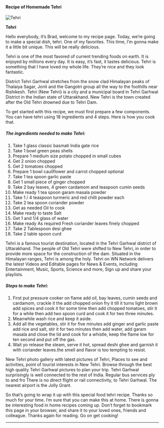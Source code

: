             

#### Recipe of Homemade Tehri

![Tehri](https://img-global.cpcdn.com/recipes/9bceb2277895cfad/751x532cq70/tehri-recipe-main-photo.jpg)

**Tehri**

Hello everybody, it’s Brad, welcome to my recipe page. Today, we’re going to make a special dish, tehri. One of my favorites. This time, I’m gonna make it a little bit unique. This will be really delicious.

Tehri is one of the most favored of current trending foods on earth. It is enjoyed by millions every day. It is easy, it’s fast, it tastes delicious. Tehri is something that I have loved my whole life. They’re nice and they look fantastic.

District Tehri Garhwal stretches from the snow clad Himalayan peaks of Thalaiya Sagar, Jonli and the Gangotri group all the way to the foothills near Rishikesh. Tehri (New Tehri) is a city and a municipal board in Tehri Garhwal District in the Indian state of Uttarakhand. New Tehri is the town created after the Old Tehri drowned due to Tehri Dam.

To get started with this recipe, we must first prepare a few components. You can have tehri using 18 ingredients and 4 steps. Here is how you cook that.

##### The ingredients needed to make Tehri:

1.  Take 1 glass classic basmati India gate rice
2.  Take 1 bowl green peas shells
3.  Prepare 1 medium size potato chopped in small cubes
4.  Get 2 onion chopped
5.  Get 2 tomatoes chopped
6.  Prepare 1 bowl cauliflower and carrot chopped optional
7.  Take 1 tea spoon garlic paste
8.  Get 1 small piece of ginger chopped
9.  Take 2 bay leaves, 4 green cardamom and teaspoon cumin seeds
10.  Make ready 1 tea spoon garam masala powder
11.  Take 1 / 4 teaspoon turmeric and red chilli powder each
12.  Take 2 tea spoon coriander powder
13.  Get as needed Oil to cook
14.  Make ready to taste Salt
15.  Get 1 and 1/4 glass of water
16.  Make ready As required Fresh coriander leaves finely chopped
17.  Take 2 Tablespoon desi ghee
18.  Take 2 table spoon curd

Tehri is a famous tourist destination, located in the Tehri Garhwal district of Uttarakhand. The people of Old Tehri were shifted to New Tehri, in order to provide more space for the construction of the dam. Situated in the Himalayan ranges, Tehri is among the holy. Tehri on WN Network delivers the latest Videos and Editable pages for News & Events, including Entertainment, Music, Sports, Science and more, Sign up and share your playlists.

##### Steps to make Tehri:

1.  First put pressure cooker on flame add oil, bay leaves, cumin seeds and cardamom, crackle it the add chopped onion fry it till it turns light brown add spices and cook it for some time then add chopped tomatoes, stir it for a while then add two spoon curd and cook it for two three minutes.
2.  Meanwhile wash rice and keep it aside.
3.  Add all the vegetables, stir it for five minutes add ginger and garlic paste add rice and salt, stir it for two minutes then add water, add garam masala and close the lid and cook for a whistle, keep the flame low for ten second and put off the gas.
4.  Wait yo release the steam, serve it hot, spread deshi ghee and garnish it with coriander leaves.the smell and flavor is too tempting to resist.

New Tehri photo gallery with latest pictures of Tehri, Places to see and activities, point of tourist interests in New Tehri. Browse through the best high quality Tehri Garhwal pictures to plan your trip. Tehri Garhwal surprisingly is well connected to the rest of India. Regular bus services ply to and fro There is no direct flight or rail connectivity, to Tehri Garhwal. The nearest airport is the Jolly Grant.

So that’s going to wrap it up with this special food tehri recipe. Thanks so much for your time. I’m sure that you can make this at home. There is gonna be interesting food in home recipes coming up. Don’t forget to bookmark this page in your browser, and share it to your loved ones, friends and colleague. Thanks again for reading. Go on get cooking!

* * *
